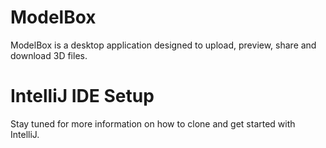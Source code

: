 # ModelBox
ModelBox is a desktop application designed to upload, preview, share and download 3D files.

# IntelliJ IDE Setup 
Stay tuned for more information on how to clone and get started with IntelliJ.
